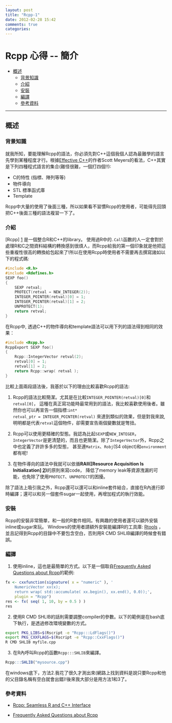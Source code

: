 ```yaml
---
layout: post
title: "Rcpp-1"
date: 2012-02-28 15:42
comments: true
categories: 
---
```


Rcpp 心得 -- 簡介
=========

* [概述](#overview)
	* [背景知識](#background)
	* [介紹](#introduction)
	* [安裝](#install)
	* [編譯](#compile)
	* [參考資料](#reference)
		
* * *

<h2 id="overview"> 概述 </h2>

<h3 id="background"> 背景知識 </h3>

就我所知，要能理解Rcpp的語法，你必須先對C++這個我個人認為最難學的語言先學到某種程度才行。根據[Effective C++]的作者Scott Meyers的看法，C++其實是下列四種程式語言的集合(難怪很難，一個打四個!!):

  [Effective C++]: http://www.amazon.com/Effective-Specific-Improve-Programs-Designs/dp/0321334876

* C的特性 (指標、陣列等等)
* 物件導向
* STL 標準函式庫
* Template

Rcpp中大量的使用了後面三種，所以如果看不習慣Rcpp的使用者，可能得先回頭把C++後面三種的語法複習一下了。

<h3 id="introduction"> 介紹 </h3>

[Rcpp] [1] 是一個整合R和C++的library。
使用過R中的<code>.Call</code>函數的人一定會對於處理R和C之間資料結構的轉換感到很煩人，而Rcpp給我的第一個印象就是他把這些重複性很高的轉換給包起來了!所以在使用Rcpp時使用者不需要再去撰寫諸如以下的程式碼:

  [1]: http://dirk.eddelbuettel.com/code/rcpp.html
  
``` c return a R integer vector with R API
#include <R.h>
#include <Rdefines.h>
SEXP foo() 
{
	SEXP retval;
	PROTECT(retval = NEW_INTEGER(2));
	INTEGER_POINTER(retval)[0] = 1;
	INTEGER_POINTER(retval)[1] = 2;
	UNPROTECT(1);
	return retval;
}
```
	
在Rcpp中, 透過C++的物件導向和template語法可以用下列的語法得到相同的效果：

``` cpp return a R integer vector with Rcpp
#include <Rcpp.h>
RcppExport SEXP foo()
{
	Rcpp::IntegerVector retval(2);
	retval[0] = 1;
	retval[1] = 2;
	return Rcpp::wrap( retval );
}
```

比較上面兩段語法後，我基於以下的理由比較喜歡Rcpp的語法:

1.	Rcpp的語法比較簡潔。尤其是在比較<code>INTEGER_POINTER(retval)[0]</code>和<code>retval[0]</code>，
	這種在真正寫功能時最常用到的語法，我比較喜歡使用後者。雖然你也可以再宣告一個指標:<code>int* retval_ptr = INTEGER_POINTER(retval)</code>
	來達到類似的效果，但是對我來說, 明明都是代表<code>retval</code>這個物件，卻需要宣告兩個變數就是彆扭。

2. 	Rcpp可以使用更精確的型態。我認為比起<code>SEXP</code>或<code>NEW_INTEGER</code>，
	<code>IntegerVector</code>是更清楚的，而且也更簡潔。除了<code>IntegerVector</code>外，Rcpp之中也定義了許許多多的型態，
	甚至連<code>Matrix</code>、<code>Robj</code>(S4 object)和<code>environment</code>都有呢!

3. 	在物件導向的語法中我就可以依循<b>RAII([Resource Acquisition Is Initialization] [2])</b>的原則來寫code，
	降低了memory leak等資源洩漏的可能，也免除了使用<code>PROTECT</code>、<code>UNPROTECT</code>的困擾。

  [2]: http://en.wikipedia.org/wiki/Resource_Acquisition_Is_Initialization

除了語法上吸引我之外，Rcpp還可以還可以和inline套件結合，直接在R內進行即時編譯；還可以和另一個套件sugar一起使用，再增加程式的執行效能。

<h3 id="install"> 安裝 </h3>

Rcpp的安裝非常簡單，和一般的R套件相同。有興趣的使用者還可以額外安裝inline或sugar來玩。
Windows的使用者請額外安裝能編譯R的工具庫: [Rtools] ，並且記得到Rcpp的目錄中不要包含空白，否則用R CMD SHLIB編譯的時候會有錯誤。

  [Rtools]: http://cran.r-project.org/bin/windows/Rtools/

<h3 id="compile"> 編譯 </h3>

1.	使用inline，這也是最簡單的方式。以下是一個取自[Frequently Asked Questions about Rcpp]的範例:

``` r Compile with R package "inline"
fx <- cxxfunction(signature( x = "numeric" ), '
	NumericVector xx(x);
	return wrap( std::accumulate( xx.begin(), xx.end(), 0.0));',
	plugin = "Rcpp")
res <- fx( seq( 1, 10, by = 0.5 ) )
res
```
	
2.	使用R CMD SHLIB的話則需要調整compiler的參數。以下的範例是在bash底下執行，是透過修改環境變數的方式。

``` bash Compile with R CMD SHLIB 
export PKG_LIBS=$(Rscript -e "Rcpp:::LdFlags()")
export PKG_CXXFLAGS=$(Rscript -e "Rcpp::CxxFlags()")
R CMD SHLIB myfile.cpp
```

3.	在R內呼叫Rcpp的函數<code>Rcpp:::SHLIB</code>來編譯。

``` r Compile with Rcpp:::SHLIB
Rcpp:::SHLIB("mysource.cpp")
```

  [Frequently Asked Questions about Rcpp]: http://dirk.eddelbuettel.com/code/rcpp/Rcpp-FAQ.pdf

在windows底下，方法2.我花了很久才測出來(網路上找到資料是說只要Rcpp和他的父目錄名稱有空白就會出錯)!後來我大部分是用方法1和3了。
	
<h3 id="reference"> 參考資料 </h3>

* [Rcpp: Seamless R and C++ Interface]
* [Frequently Asked Questions about Rcpp]

  [Rcpp: Seamless R and C++ Interface]: http://dirk.eddelbuettel.com/papers/Rcpp-introduction.pdf
